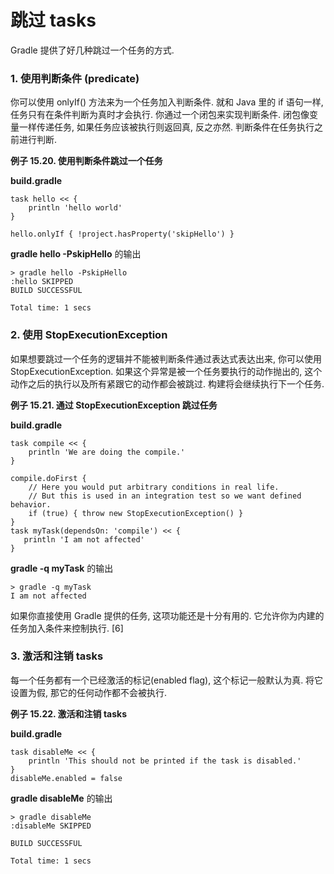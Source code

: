# 跳过 tasks

Gradle 提供了好几种跳过一个任务的方式.

### 1. 使用判断条件 (predicate)

你可以使用 onlyIf() 方法来为一个任务加入判断条件. 就和 Java 里的 if 语句一样, 任务只有在条件判断为真时才会执行. 你通过一个闭包来实现判断条件. 闭包像变量一样传递任务, 如果任务应该被执行则返回真, 反之亦然. 判断条件在任务执行之前进行判断.

**例子 15.20. 使用判断条件跳过一个任务**

**build.gradle**

```
task hello << {
    println 'hello world'
}

hello.onlyIf { !project.hasProperty('skipHello') }
```

**gradle hello -PskipHello** 的输出

```
> gradle hello -PskipHello
:hello SKIPPED
BUILD SUCCESSFUL

Total time: 1 secs
```

### 2. 使用 StopExecutionException

如果想要跳过一个任务的逻辑并不能被判断条件通过表达式表达出来, 你可以使用 StopExecutionException. 如果这个异常是被一个任务要执行的动作抛出的, 这个动作之后的执行以及所有紧跟它的动作都会被跳过. 构建将会继续执行下一个任务.

**例子 15.21. 通过 StopExecutionException 跳过任务**

**build.gradle**

```
task compile << {
    println 'We are doing the compile.'
}

compile.doFirst {
    // Here you would put arbitrary conditions in real life.
    // But this is used in an integration test so we want defined behavior.
    if (true) { throw new StopExecutionException() }
}
task myTask(dependsOn: 'compile') << {
   println 'I am not affected'
}
```

**gradle -q myTask** 的输出

```
> gradle -q myTask
I am not affected
```

如果你直接使用 Gradle 提供的任务, 这项功能还是十分有用的. 它允许你为内建的任务加入条件来控制执行. [6]

### 3. 激活和注销 tasks

每一个任务都有一个已经激活的标记(enabled flag), 这个标记一般默认为真. 将它设置为假, 那它的任何动作都不会被执行.

**例子 15.22. 激活和注销 tasks**

**build.gradle**

```
task disableMe << {
    println 'This should not be printed if the task is disabled.'
}
disableMe.enabled = false
```

**gradle disableMe** 的输出

```
> gradle disableMe
:disableMe SKIPPED

BUILD SUCCESSFUL

Total time: 1 secs
```


